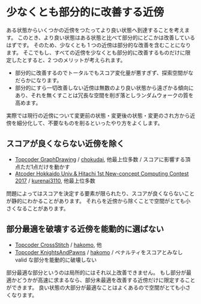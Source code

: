 
# 少なくとも部分的に改善する近傍

ある状態からいくつかの近傍をつたってより良い状態へ到達することを考えます。
このとき、より良い状態はある状態と比べて部分的にどこかは改善しているはずです。
そのため、少なくとも 1 つの近傍は部分的な改善を含むことになります。
そこでもし、すべての近傍を少なくとも部分的に改善するものだけに限定したとすると、2 つのメリットが考えられます。

- 部分的に改善するのでトータルでもスコア変化量が悪すぎず、探索空間がなだらかになります。
- 部分的にすら一切改善しない近傍は無数のより良い状態から遠ざかる傾向にあり、それを無くすことは冗長な空間を削ぎ落としランダムウォークの質を高めます。

実際では現行の近傍について変更前の状態・変更後の状態・変更のされ方から近傍を細分化して、不要なものを削るといったやり方をよくします。

## スコアが良くならない近傍を除く

- [Topcoder GraphDrawing](https://community.topcoder.com/longcontest/?module=ViewProblemStatement&rd=16903&pm=14565)
    / [chokudai](https://community.topcoder.com/longcontest/?module=ViewProblemSolution&pm=14565&rd=16903&cr=22682274&subnum=42), 他最上位多数
    / スコアに影響する頂点ただ1点だけを動かす
- [Atcoder Hokkaido Univ.& Hitachi 1st New-concept Computing Contest 2017](https://hokudai-hitachi2017-1.contest.atcoder.jp/)
    / [kurenai3110](https://hokudai-hitachi2017-1.contest.atcoder.jp/submissions/2169855), 他最上位多数

問題によってはスコアを決定する要素が限られたり、スコアが良くならないことが静的にわかることがあります。
それらを近傍から除くことで空間がとても小さくなることがあります。

## 部分最適を破壊する近傍を能動的に選ばない

- [Topcoder CrossStitch](https://community.topcoder.com/longcontest/?module=ViewProblemStatement&rd=16887&pm=14543)
    / [hakomo](https://community.topcoder.com/longcontest/?module=ViewProblemSolution&pm=14543&rd=16887&cr=22924522&subnum=2), 他
- [Topcoder KnightsAndPawns](https://community.topcoder.com/longcontest/?module=ViewProblemStatement&compid=66697&rd=17225)
    / [hakomo](https://community.topcoder.com/longcontest/?module=ViewProblemSolution&pm=14994&rd=17225&cr=22924522&subnum=1)
    / ペナルティをスコアとみなし valid な部分を能動的に破壊しない

部分最適な部分というのは局所的にはそれ以上改善できません。
もし部分が最適かどうかが高速に求まるなら、部分未最適を改善する近傍だけに限定することができます。
良い状態の大部分が最適なことはよくあるので空間がとても小さくなります。
